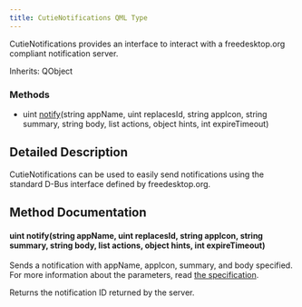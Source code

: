 ```yaml
---
title: CutieNotifications QML Type
---
```


CutieNotifications provides an interface to interact with a freedesktop.org compliant notification server.

Inherits: QObject

### Methods

- uint [notify](#uint-notifystring-appname-uint-replacesid-string-appicon-string-summary-string-body-list-actions-object-hints-int-expiretimeout)(string appName, uint replacesId, string appIcon, string summary, string body, list<string> actions, object hints, int expireTimeout)

## Detailed Description

CutieNotifications can be used to easily send notifications using the standard D-Bus interface defined by freedesktop.org.

## Method Documentation

#### uint notify(string appName, uint replacesId, string appIcon, string summary, string body, list<string> actions, object hints, int expireTimeout)

Sends a notification with appName, appIcon, summary, and body specified. For more information about the parameters, read [the specification](https://specifications.freedesktop.org/notification-spec/notification-spec-latest.html).

Returns the notification ID returned by the server.
